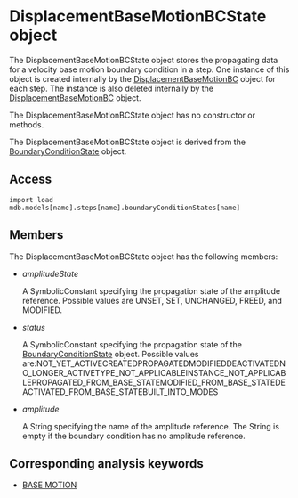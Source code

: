 # DisplacementBaseMotionBCState object

The DisplacementBaseMotionBCState object stores the propagating data for a velocity base motion boundary condition in a step. One instance of this object is created internally by the [DisplacementBaseMotionBC](https://help.3ds.com/2022/english/DSSIMULIA_Established/SIMACAEKERRefMap/simaker-c-displacementbasemotionbcpyc.htm?ContextScope=all) object for each step. The instance is also deleted internally by the [DisplacementBaseMotionBC](https://help.3ds.com/2022/english/DSSIMULIA_Established/SIMACAEKERRefMap/simaker-c-displacementbasemotionbcpyc.htm?ContextScope=all) object.

The DisplacementBaseMotionBCState object has no constructor or methods.

The DisplacementBaseMotionBCState object is derived from the [BoundaryConditionState](https://help.3ds.com/2022/english/DSSIMULIA_Established/SIMACAEKERRefMap/simaker-c-boundaryconditionstatepyc.htm?ContextScope=all) object.

## Access

```
import load
mdb.models[name].steps[name].boundaryConditionStates[name]
```

## Members

The DisplacementBaseMotionBCState object has the following members:

- *amplitudeState*

  A SymbolicConstant specifying the propagation state of the amplitude reference. Possible values are UNSET, SET, UNCHANGED, FREED, and MODIFIED.

- *status*

  A SymbolicConstant specifying the propagation state of the [BoundaryConditionState](https://help.3ds.com/2022/english/DSSIMULIA_Established/SIMACAEKERRefMap/simaker-c-boundaryconditionstatepyc.htm?ContextScope=all) object. Possible values are:NOT_YET_ACTIVECREATEDPROPAGATEDMODIFIEDDEACTIVATEDNO_LONGER_ACTIVETYPE_NOT_APPLICABLEINSTANCE_NOT_APPLICABLEPROPAGATED_FROM_BASE_STATEMODIFIED_FROM_BASE_STATEDEACTIVATED_FROM_BASE_STATEBUILT_INTO_MODES

- *amplitude*

  A String specifying the name of the amplitude reference. The String is empty if the boundary condition has no amplitude reference.



## Corresponding analysis keywords

- [BASE MOTION](https://help.3ds.com/2022/english/DSSIMULIA_Established/SIMACAEKEYRefMap/simakey-r-basemotion.htm?ContextScope=all#simakey-r-basemotion)